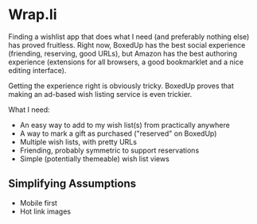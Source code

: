 Wrap.li
====

Finding a wishlist app that does what I need (and preferably nothing else) has proved fruitless. Right now, BoxedUp has the best social experience (friending, reserving, good URLs), but Amazon has the best authoring experience (extensions for all browsers, a good bookmarklet and a nice editing interface).

Getting the experience right is obviously tricky. BoxedUp proves that making an ad-based wish listing service is even trickier.

What I need:
* An easy way to add to my wish list(s) from practically anywhere
* A way to mark a gift as purchased ("reserved" on BoxedUp)
* Multiple wish lists, with pretty URLs
* Friending, probably symmetric to support reservations
* Simple (potentially themeable) wish list views

## Simplifying Assumptions
* Mobile first
* Hot link images
